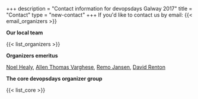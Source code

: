 +++
description = "Contact information for devopsdays Galway 2017"
title = "Contact"
type = "new-contact"
+++
If you'd like to contact us by email: {{< email_organizers >}}

**Our local team**

{{< list_organizers >}}

**Organizers emeritus**

[Noel Healy](https://www.linkedin.com/in/noel-healy-5797a328/), [Allen Thomas Varghese](https://www.linkedin.com/in/allentv/), [Remo Jansen](https://www.linkedin.com/in/remojansen/), [David Renton](https://www.linkedin.com/in/davidleerenton/)

**The core devopsdays organizer group**

{{< list_core >}}